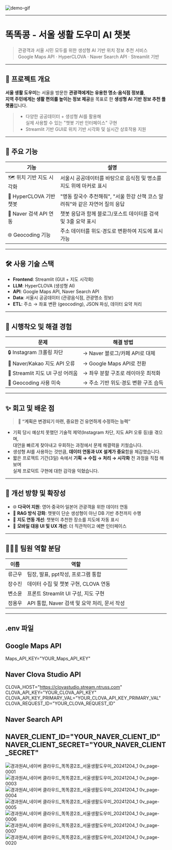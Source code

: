 ![demo-gif](./gcamp_ai_ncloud_team2_demo_20241204.gif)  

---
# 똑똑콩 - 서울 생활 도우미 AI 챗봇

> 관광객과 서울 시민 모두를 위한 생성형 AI 기반 위치 정보 추천 서비스  
> Google Maps API · HyperCLOVA · Naver Search API · Streamlit 기반

---
## 📌 프로젝트 개요

**서울 생활 도우미**는 서울을 방문한 **관광객에게는 유용한 명소·음식점 정보를**,  
**지역 주민에게는 생활 편의를 높이는 정보 제공**을 목표로 한 **생성형 AI 기반 정보 추천 플랫폼**입니다.

> - 다양한 공공데이터 + 생성형 AI를 활용해  
>   실제 사용할 수 있는 "챗봇 기반 인터페이스" 구현  
> - Streamlit 기반 GUI로 위치 기반 시각화 및 실시간 상호작용 지원

---

## 🧩 주요 기능

| 기능 | 설명 |
|------|------|
| 🗺️ 위치 기반 지도 시각화 | 서울시 공공데이터를 바탕으로 음식점 및 명소를 지도 위에 마커로 표시 |
| 🤖 HyperCLOVA 기반 챗봇 | "명동 칼국수 추천해줘", "서울 한강 산책 코스 알려줘"와 같은 자연어 질의 응답 |
| 🔎 Naver 검색 API 연동 | 챗봇 응답과 함께 블로그/포스트 데이터를 검색 및 3줄 요약 표시 |
| 🌐 Geocoding 기능 | 주소 데이터를 위도·경도로 변환하여 지도에 표시 가능 |

---

## 🛠 사용 기술 스택
- **Frontend**: Streamlit (GUI + 지도 시각화)
- **LLM**: HyperCLOVA (생성형 AI)
- **API**: Google Maps API, Naver Search API
- **Data**: 서울시 공공데이터 (관광음식점, 관광명소 정보)
- **ETL**: 주소 → 좌표 변환 (geocoding), JSON 파싱, 데이터 요약 처리

---
## 🧪 시행착오 및 해결 경험

| 문제 | 해결 방법 |
|------|------------|
| 🔒 Instagram 크롤링 차단 | → Naver 블로그/카페 API로 대체 |
| 📍 Naver/Kakao 지도 API 오류 | → Google Maps API로 전환 |
| 📐 Streamlit 지도 UI 구성 어려움 | → 좌우 분할 구조로 레이아웃 최적화 |
| 📌 Geocoding 사용 미숙 | → 주소 기반 위도·경도 변환 구조 습득 |

---

## ✨ 회고 및 배운 점
> **📌 “계획은 변경되기 마련, 중요한 건 유연하게 수정하는 능력”**

- 기획 당시 예상치 못했던 기술적 제약(Instagram 차단, 지도 API 오류 등)을 겪으며,  
  대안을 빠르게 찾아내고 우회하는 과정에서 문제 해결력을 키웠습니다.
- 생성형 AI를 사용하는 것만큼, **데이터 연동과 UX 설계가 중요**함을 체감했습니다.
- 짧은 프로젝트 기간(3일) 속에서 **기획 → 수집 → 처리 → 시각화** 전 과정을 직접 해보며  
  실제 프로덕트 구현에 대한 감각을 익혔습니다.

---

## 🔧 개선 방향 및 확장성

- 🌐 **다국어 지원**: 영어·중국어·일본어 관광객을 위한 데이터 연동
- 📌 **RAG 방식 강화**: 챗봇이 단순 생성형이 아닌 DB 기반 추천까지 수행
- 📍 **지도 연동 개선**: 챗봇이 추천한 장소를 지도에 자동 표시
- 📱 **모바일 대응 UI 및 UX 개선**: 더 직관적이고 예쁜 인터페이스

---

## 👨‍👩‍👧 팀원 역할 분담

| 이름 | 역할 |
|------|------|
| 류근우 | 팀장, 발표, ppt작성, 프로그램 통합 |
| 장수진 | 데이터 수집 및 챗봇 구현, CLOVA 연동 |
| 변소윤 | 프론트 Streamlit UI 구성, 지도 구현 |
| 정용우 | API 통합, Naver 검색 및 요약 처리, 문서 작성 |

---
## .env 파일

## Google Maps API  
Maps_API_KEY="YOUR_Maps_API_KEY"  

## Naver Clova Studio API  
CLOVA_HOST="https://clovastudio.stream.ntruss.com"  
CLOVA_API_KEY="YOUR_CLOVA_API_KEY"  
CLOVA_API_KEY_PRIMARY_VAL="YOUR_CLOVA_API_KEY_PRIMARY_VAL"  
CLOVA_REQUEST_ID="YOUR_CLOVA_REQUEST_ID"  

## Naver Search API
NAVER_CLIENT_ID="YOUR_NAVER_CLIENT_ID"
NAVER_CLIENT_SECRET="YOUR_NAVER_CLIENT_SECRET"
---
![경과원AI_네이버 클라우드_똑똑콩2조_서울생활도우미_20241204_1 0v_page-0001](https://github.com/user-attachments/assets/0d4826f4-5ead-4e6c-a63c-50d2ddaaba3c)
![경과원AI_네이버 클라우드_똑똑콩2조_서울생활도우미_20241204_1 0v_page-0003](https://github.com/user-attachments/assets/7de39ae2-a8e7-4f28-a28c-918f5a3cda01)
![경과원AI_네이버 클라우드_똑똑콩2조_서울생활도우미_20241204_1 0v_page-0004](https://github.com/user-attachments/assets/a668401f-4d97-4143-858a-611c9eafe050)
![경과원AI_네이버 클라우드_똑똑콩2조_서울생활도우미_20241204_1 0v_page-0005](https://github.com/user-attachments/assets/acef1707-9429-4d6c-bf0b-f11f821a11c1)
![경과원AI_네이버 클라우드_똑똑콩2조_서울생활도우미_20241204_1 0v_page-0006](https://github.com/user-attachments/assets/f968e3b8-b77c-4d0e-9622-50f8698e7e70)
![경과원AI_네이버 클라우드_똑똑콩2조_서울생활도우미_20241204_1 0v_page-0007](https://github.com/user-attachments/assets/ca553c56-7c44-43cd-8d6d-e95f9f5ec506)
![경과원AI_네이버 클라우드_똑똑콩2조_서울생활도우미_20241204_1 0v_page-0020](https://github.com/user-attachments/assets/95e01a2f-29cf-44dc-98cf-e78d820bf232)




